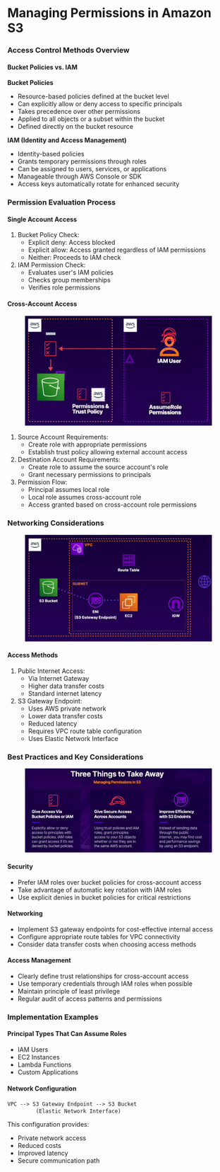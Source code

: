 # Managing Permissions in Amazon S3

### Access Control Methods Overview

#### Bucket Policies vs. IAM

**Bucket Policies**

* Resource-based policies defined at the bucket level
* Can explicitly allow or deny access to specific principals
* Takes precedence over other permissions
* Applied to all objects or a subset within the bucket
* Defined directly on the bucket resource

**IAM (Identity and Access Management)**

* Identity-based policies
* Grants temporary permissions through roles
* Can be assigned to users, services, or applications
* Manageable through AWS Console or SDK
* Access keys automatically rotate for enhanced security

### Permission Evaluation Process

#### Single Account Access

1. Bucket Policy Check:
   * Explicit deny: Access blocked
   * Explicit allow: Access granted regardless of IAM permissions
   * Neither: Proceeds to IAM check
2. IAM Permission Check:
   * Evaluates user's IAM policies
   * Checks group memberships
   * Verifies role permissions

#### Cross-Account Access

<figure><img src="../../../../.gitbook/assets/image (7) (1) (1) (1) (1) (1) (1) (1) (1).png" alt=""><figcaption></figcaption></figure>

1. Source Account Requirements:
   * Create role with appropriate permissions
   * Establish trust policy allowing external account access
2. Destination Account Requirements:
   * Create role to assume the source account's role
   * Grant necessary permissions to principals
3. Permission Flow:
   * Principal assumes local role
   * Local role assumes cross-account role
   * Access granted based on cross-account role permissions

### Networking Considerations

<figure><img src="../../../../.gitbook/assets/image (8) (1) (1) (1) (1) (1) (1) (1).png" alt=""><figcaption></figcaption></figure>

#### Access Methods

1. Public Internet Access:
   * Via Internet Gateway
   * Higher data transfer costs
   * Standard internet latency
2. S3 Gateway Endpoint:
   * Uses AWS private network
   * Lower data transfer costs
   * Reduced latency
   * Requires VPC route table configuration
   * Uses Elastic Network Interface

### Best Practices and Key Considerations

<figure><img src="../../../../.gitbook/assets/image (9) (1) (1) (1) (1) (1) (1) (1).png" alt=""><figcaption></figcaption></figure>

#### Security

* Prefer IAM roles over bucket policies for cross-account access
* Take advantage of automatic key rotation with IAM roles
* Use explicit denies in bucket policies for critical restrictions

#### Networking

* Implement S3 gateway endpoints for cost-effective internal access
* Configure appropriate route tables for VPC connectivity
* Consider data transfer costs when choosing access methods

#### Access Management

* Clearly define trust relationships for cross-account access
* Use temporary credentials through IAM roles when possible
* Maintain principle of least privilege
* Regular audit of access patterns and permissions

### Implementation Examples

#### Principal Types That Can Assume Roles

* IAM Users
* EC2 Instances
* Lambda Functions
* Custom Applications

#### Network Configuration

```
VPC --> S3 Gateway Endpoint --> S3 Bucket
         (Elastic Network Interface)
```

This configuration provides:

* Private network access
* Reduced costs
* Improved latency
* Secure communication path
